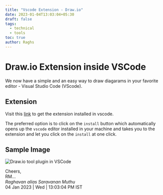 ```yaml
---
title: "Vscode Extension - Draw.io"
date: 2023-01-04T13:03:04+05:30
draft: false
tags:
  - technical
  - tools
toc: true
author: Raghs
---
```


# Draw.io Extension inside VSCode

We now have a simple and an easy way to draw diagarams in your favorite editor - Visual Studio Code (VScode).

<!--more-->

## Extension 

Visit this [link](https://marketplace.visualstudio.com/items?itemName=hediet.vscode-drawio) to get the extension installed in vscode.  

The preferred option is to click on the `install` button which automatically opens up the `vscode` editor installed in your machine and takes you to the extension and let you click on the `install` at one click. 

## Sample Image 

<img src="https://raghsonline.com/tools/vscode/drawio-vscode-extension_04-01-2023.jpg" alt="Draw.io tool plugin in VSCode"/>


Cheers,\
RM...\
_Raghavan alias Saravanan Muthu_\
04 Jan 2023 | Wed | 13:03:04 PM IST
